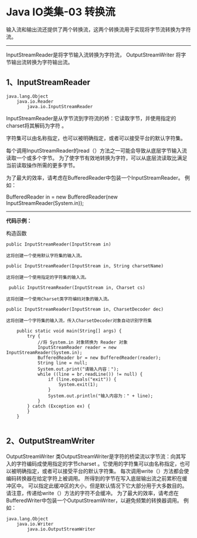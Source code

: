 # Java IO类集-03 转换流


输入流和输出流还提供了两个转换流，这两个转换流用于实现将字节流转换为字符流。

---

InputStreamReader是将字节输入流转换为字符流，
OutputStreamWriter 将字节输出流转换为字符输出流。

## 1、InputStreamReader

```
java.lang.Object 
    java.io.Reader 
        java.io.InputStreamReader 
```

InputStreamReader是从字节流到字符流的桥：它读取字节，并使用指定的charset将其解码为字符 。 

字符集可以由名称指定，也可以被明确指定，或者可以接受平台的默认字符集。 

每个调用InputStreamReader的read（）方法之一可能会导致从底层字节输入流读取一个或多个字节。 为了使字节有效地转换为字符，可以从底层流读取比满足当前读取操作所需的更多字节。 

为了最大的效率，请考虑在BufferedReader中包装一个InputStreamReader。 例如： 

  BufferedReader in  = new BufferedReader(new InputStreamReader(System.in)); 
   
---

**代码示例：**

构造函数


```
public InputStreamReader(InputStream in)

这将创建一个使用默认字符集的输入流。

public InputStreamReader(InputStream in, String charsetName)

这将创建一个使用指定的字符集的输入流。

 public InputStreamReader(InputStream in, Charset cs)

这将创建一个使用Charset类字符编码对象的输入流。

public InputStreamReader(InputStream in, CharsetDecoder dec)

这将创建一个字符集的输入流，传入CharsetDecoder对象自动识别字符集

```


```
    public static void main(String[] args) {
        try {
            //将 System.in 对象转换为 Reader 对象
            InputStreamReader reader = new InputStreamReader(System.in);
            BufferedReader br = new BufferedReader(reader);
            String line = null;
            System.out.print("请输入内容：");
            while ((line = br.readLine()) != null) {
                if (line.equals("exit")) {
                    System.exit(1);
                }
                System.out.println("输入内容为：" + line);
            }
        } catch (Exception ex) {
        }
    }
    
```

## 2、OutputStreamWriter

OutputStreamWriter 类OutputStreamWriter是字符的桥梁流以字节流：向其写入的字符编码成使用指定的字节charset 。它使用的字符集可以由名称指定，也可以被明确指定，或者可以接受平台的默认字符集。 每次调用write（）方法都会使编码转换器在给定字符上被调用。 所得到的字节在写入底层输出流之前累积在缓冲区中。 可以指定此缓冲区的大小，但是默认情况下它大部分用于大多数目的。 请注意，传递给write（）方法的字符不会缓冲。 
为了最大的效率，请考虑在BufferedWriter中包装一个OutputStreamWriter，以避免频繁的转换器调用。 例如： 


```
java.lang.Object 
    java.io.Writer 
        java.io.OutputStreamWriter 
```



```



```
